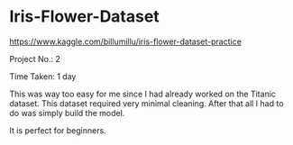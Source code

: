 # Iris-Flower-Dataset

https://www.kaggle.com/billumillu/iris-flower-dataset-practice

Project No.: 2

Time Taken: 1 day

This was way too easy for me since I had already worked on the Titanic dataset. This dataset required very minimal cleaning. After that all I had to do was simply build the model.

It is perfect for beginners.
